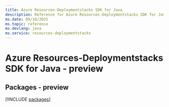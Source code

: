 ```yaml
---
title: Azure Resources-Deploymentstacks SDK for Java
description: Reference for Azure Resources-Deploymentstacks SDK for Java
ms.date: 09/10/2025
ms.topic: reference
ms.devlang: java
ms.service: resources-deploymentstacks
---
```

# Azure Resources-Deploymentstacks SDK for Java - preview
## Packages - preview
[!INCLUDE [packages](resources-deploymentstacks-index.md)]